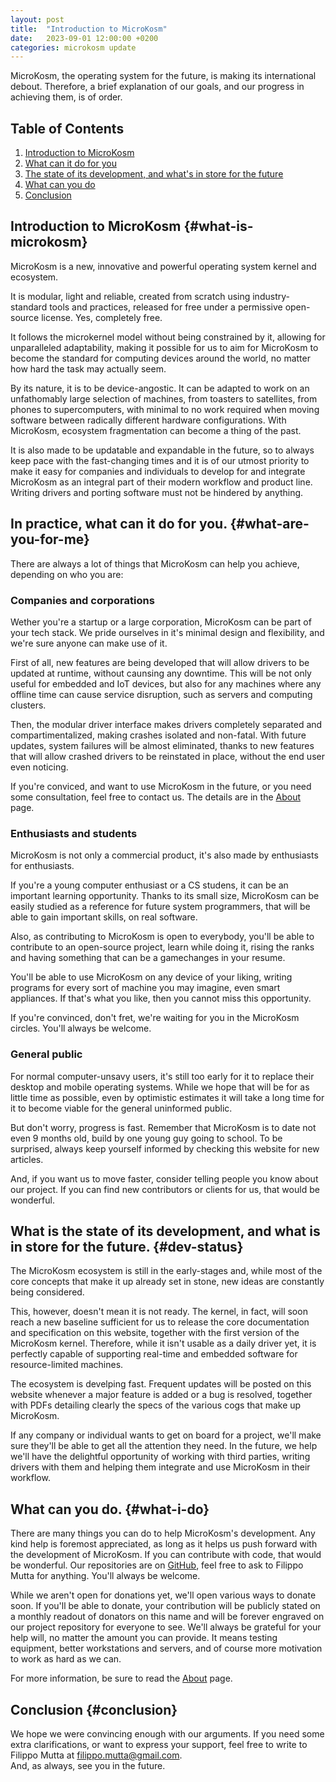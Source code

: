 ```yaml
---
layout: post
title:  "Introduction to MicroKosm"
date:   2023-09-01 12:00:00 +0200
categories: microkosm update
---
```


MicroKosm, the operating system for the future, is making its international debout. Therefore, a brief explanation of our goals, and our progress in achieving them, is of order.

## Table of Contents
1. [Introduction to MicroKosm](#what-is-microkosm)
2. [What can it do for you](#what-are-you-for-me)
3. [The state of its development, and what's in store for the future](#dev-status)
4. [What can you do](#what-i-do)
5. [Conclusion](#conclusion)


## Introduction to MicroKosm {#what-is-microkosm}

MicroKosm is a new, innovative and powerful operating system kernel and ecosystem.  

It is modular, light and reliable, created from scratch using industry-standard tools and practices, released for free under a permissive open-source license. Yes, completely free.  

It follows the microkernel model without being constrained by it, allowing for unparalleled adaptability, making it possible for us to aim for MicroKosm to become the standard for computing devices around the world, no matter how hard the task may actually seem.  

By its nature, it is to be device-angostic. It can be adapted to work on an unfathomably large selection of machines, from toasters to satellites, from phones to supercomputers, with minimal to no work required when moving software between radically different hardware configurations. With MicroKosm, ecosystem fragmentation can become a thing of the past.  

It is also made to be updatable and expandable in the future, so to always keep pace with the fast-changing times and it is of our utmost priority to make it easy for companies and individuals to develop for and integrate MicroKosm as an integral part of their modern workflow and product line. Writing drivers and porting software must not be hindered by anything.  

## In practice, what can it do for you. {#what-are-you-for-me}

There are always a lot of things that MicroKosm can help you achieve, depending on who you are:

### Companies and corporations
Wether you're a startup or a large corporation, MicroKosm can be part of your tech stack. We pride ourselves in it's minimal design and flexibility, and we're sure anyone can make use of it.  

First of all, new features are being developed that will allow drivers to be updated at runtime, without caunsing any downtime. This will be not only useful for embedded and IoT devices, but also for any machines where any offline time can cause service disruption, such as servers and computing clusters.  

Then, the modular driver interface makes drivers completely separated and compartimentalized, making crashes isolated and non-fatal. With future updates, system failures will be almost eliminated, thanks to new features that will allow crashed drivers to be reinstated in place, without the end user even noticing.  

If you're conviced, and want to use MicroKosm in the future, or you need some consultation, feel free to contact us. The details are in the [About](/about/) page.  

### Enthusiasts and students
MicroKosm is not only a commercial product, it's also made by enthusiasts for enthusiasts.  

If you're a young computer enthusiast or a CS studens, it can be an important learning opportunity. Thanks to its small size, MicroKosm can be easily studied as a reference for future system programmers, that will be able to gain important skills, on real software.

Also, as contributing to MicroKosm is open to everybody, you'll be able to contribute to an open-source project, learn while doing it, rising the ranks and having something that can be a gamechanges in your resume.  

You'll be able to use MicroKosm on any device of your liking, writing programs for every sort of machine you may imagine, even smart appliances. If that's what you like, then you cannot miss this opportunity.

If you're convinced, don't fret, we're waiting for you in the MicroKosm circles. You'll always be welcome.  

### General public

For normal computer-unsavy users, it's still too early for it to replace their desktop and mobile operating systems. While we hope that will be for as little time as possible, even by optimistic estimates it will take a long time for it to become viable for the general uninformed public.  

But don't worry, progress is fast. Remember that MicroKosm is to date not even 9 months old, build by one young guy going to school. To be surprised, always keep yourself informed by checking this website for new articles.

And, if you want us to move faster, consider telling people you know about our project. If you can find new contributors or clients for us, that would be wonderful.  

## What is the state of its development, and what is in store for the future. {#dev-status}

The MicroKosm ecosystem is still in the early-stages and, while most of the core concepts that make it up already set in stone, new ideas are constantly being considered.  

This, however, doesn't mean it is not ready. The kernel, in fact, will soon reach a new baseline sufficient for us to release the core documentation and specification on this website, together with the first version of the MicroKosm kernel. Therefore, while it isn't usable as a daily driver yet, it is perfectly capable of supporting real-time and embedded software for resource-limited machines.  

The ecosystem is develping fast. Frequent updates will be posted on this website whenever a major feature is added or a bug is resolved, together with PDFs detailing clearly the specs of the various cogs that make up MicroKosm.  

If any company or individual wants to get on board for a project, we'll make sure they'll be able to get all the attention they need. In the future, we help we'll have the delightful opportunity of working with third parties, writing drivers with them and helping them integrate and use MicroKosm in their workflow.  

## What can you do. {#what-i-do}

There are many things you can do to help MicroKosm's development. Any kind help is foremost appreciated, as long as it helps us push forward with the development of MicroKosm.
If you can contribute with code, that would be wonderful. Our repositories are on [GitHub](https://github.com/MicroK-OS/), feel free to ask to Filippo Mutta for anything. You'll always be welcome.  

While we aren't open for donations yet, we'll open various ways to donate soon. If you'll be able to donate, your contribution will be publicly stated on a monthly readout of donators on this name and will be forever engraved on our project repository for everyone to see. We'll always be grateful for your help will, no matter the amount you can provide. It means testing equipment, better workstations and servers, and of course more motivation to work as hard as we can.  

For more information, be sure to read the [About](/about/) page.  

## Conclusion {#conclusion}

We hope we were convincing enough with our arguments. If you need some extra clarifications, or want to express your support, feel free to write to Filippo Mutta at [filippo.mutta@gmail.com](mailto:filippo.mutta@gmail.com).  
And, as always, see you in the future.  
